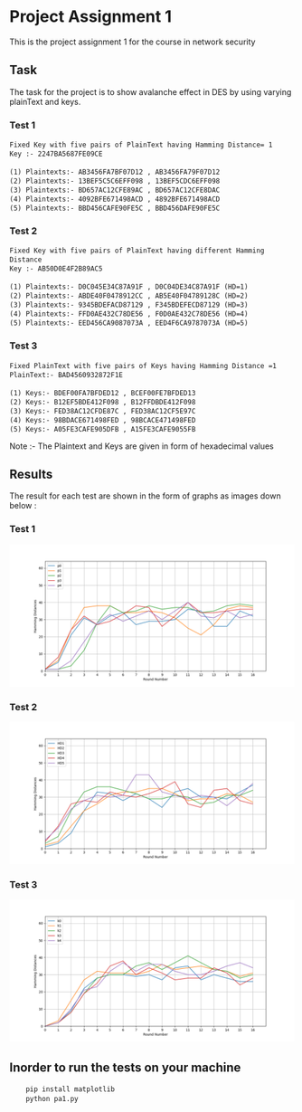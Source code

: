# Project Assignment 1

This is the project assignment 1 for the course in network security

## Task

The task for the project is to show avalanche effect in DES by using varying plainText and keys.

### Test 1

    Fixed Key with five pairs of PlainText having Hamming Distance= 1
    Key :- 2247BA5687FE09CE

    (1) Plaintexts:- AB3456FA7BF07D12 , AB3456FA79F07D12
    (2) Plaintexts:- 13BEF5C5C6EFF098 , 13BEF5CDC6EFF098
    (3) Plaintexts:- BD657AC12CFE89AC , BD657AC12CFE8DAC
    (4) Plaintexts:- 4092BFE671498ACD , 4892BFE671498ACD
    (5) Plaintexts:- BBD456CAFE90FE5C , BBD456DAFE90FE5C

### Test 2

    Fixed Key with five pairs of PlainText having different Hamming Distance
    Key :- AB50D0E4F2B89AC5

    (1) Plaintexts:- D0C045E34C87A91F , D0C04DE34C87A91F (HD=1)
    (2) Plaintexts:- ABDE40F0478912CC , AB5E40F04789128C (HD=2)
    (3) Plaintexts:- 9345BDEFACD87129 , F345BDEFECD87129 (HD=3)
    (4) Plaintexts:- FFD0AE432C78DE56 , F0D0AE432C78DE56 (HD=4)
    (5) Plaintexts:- EED456CA9087073A , EED4F6CA9787073A (HD=5)

### Test 3

    Fixed PlainText with five pairs of Keys having Hamming Distance =1
    PlainText:- BAD4560932872F1E

    (1) Keys:- BDEF00FA7BFDED12 , BCEF00FE7BFDED13
    (2) Keys:- B12EF5BDE412F098 , B12FFDBDE412F098
    (3) Keys:- FED38AC12CFDE87C , FED38AC12CF5E97C
    (4) Keys:- 98BDACE671498FED , 98BCACE471498FED
    (5) Keys:- A05FE3CAFE905DFB , A15FE3CAFE9055FB

Note :- The Plaintext and Keys are given in form of hexadecimal values

## Results

The result for each test are shown in the form of graphs as images down below :

### Test 1

![Figure1](./images/Figure_1.png)

### Test 2

![Figure2](./images/Figure_2.png)

### Test 3

![Figure3](./images/Figure_3.png)

## Inorder to run the tests on your machine

```bash
    pip install matplotlib
    python pa1.py
```
